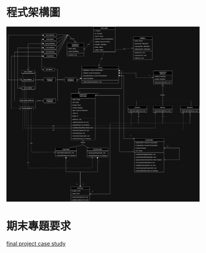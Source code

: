 # 程式架構圖
![](https://github.com/lyt0310603/OOAD_Project/blob/main/code_arch.png)

# 期末專題要求
[final project case study](https://github.com/lyt0310603/OOAD_Project/blob/main/final_project.pdf)
